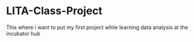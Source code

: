 # LITA-Class-Project
This where i want to put my first project while learning data analysis at the incubator hub

